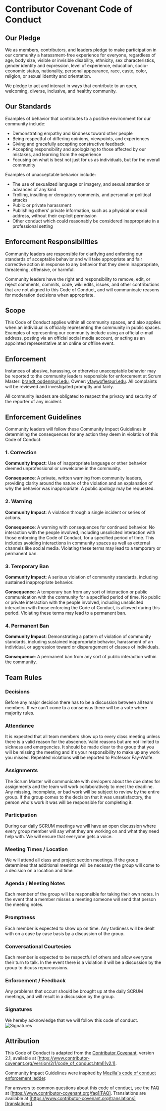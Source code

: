 
# Contributor Covenant Code of Conduct

## Our Pledge

We as members, contributors, and leaders pledge to make participation in our
community a harassment-free experience for everyone, regardless of age, body
size, visible or invisible disability, ethnicity, sex characteristics, gender
identity and expression, level of experience, education, socio-economic status,
nationality, personal appearance, race, caste, color, religion, or sexual
identity and orientation.

We pledge to act and interact in ways that contribute to an open, welcoming,
diverse, inclusive, and healthy community.

## Our Standards

Examples of behavior that contributes to a positive environment for our
community include:

* Demonstrating empathy and kindness toward other people
* Being respectful of differing opinions, viewpoints, and experiences
* Giving and gracefully accepting constructive feedback
* Accepting responsibility and apologizing to those affected by our mistakes,
  and learning from the experience
* Focusing on what is best not just for us as individuals, but for the overall
  community

Examples of unacceptable behavior include:

* The use of sexualized language or imagery, and sexual attention or advances of
  any kind
* Trolling, insulting or derogatory comments, and personal or political attacks
* Public or private harassment
* Publishing others' private information, such as a physical or email address,
  without their explicit permission
* Other conduct which could reasonably be considered inappropriate in a
  professional setting

## Enforcement Responsibilities

Community leaders are responsible for clarifying and enforcing our standards of
acceptable behavior and will take appropriate and fair corrective action in
response to any behavior that they deem inappropriate, threatening, offensive,
or harmful.

Community leaders have the right and responsibility to remove, edit, or reject
comments, commits, code, wiki edits, issues, and other contributions that are
not aligned to this Code of Conduct, and will communicate reasons for moderation
decisions when appropriate.

## Scope

This Code of Conduct applies within all community spaces, and also applies when
an individual is officially representing the community in public spaces.
Examples of representing our community include using an official e-mail address,
posting via an official social media account, or acting as an appointed
representative at an online or offline event.

## Enforcement

Instances of abusive, harassing, or otherwise unacceptable behavior may be
reported to the community leaders responsible for enforcement at
Scrum Master: brandt_ogden@uri.edu, Owner: vfaywofle@uri.edu.
All complaints will be reviewed and investigated promptly and fairly.

All community leaders are obligated to respect the privacy and security of the
reporter of any incident.

## Enforcement Guidelines

Community leaders will follow these Community Impact Guidelines in determining
the consequences for any action they deem in violation of this Code of Conduct:

### 1. Correction

**Community Impact**: Use of inappropriate language or other behavior deemed
unprofessional or unwelcome in the community.

**Consequence**: A private, written warning from community leaders, providing
clarity around the nature of the violation and an explanation of why the
behavior was inappropriate. A public apology may be requested.

### 2. Warning

**Community Impact**: A violation through a single incident or series of
actions.

**Consequence**: A warning with consequences for continued behavior. No
interaction with the people involved, including unsolicited interaction with
those enforcing the Code of Conduct, for a specified period of time. This
includes avoiding interactions in community spaces as well as external channels
like social media. Violating these terms may lead to a temporary or permanent
ban.

### 3. Temporary Ban

**Community Impact**: A serious violation of community standards, including
sustained inappropriate behavior.

**Consequence**: A temporary ban from any sort of interaction or public
communication with the community for a specified period of time. No public or
private interaction with the people involved, including unsolicited interaction
with those enforcing the Code of Conduct, is allowed during this period.
Violating these terms may lead to a permanent ban.

### 4. Permanent Ban

**Community Impact**: Demonstrating a pattern of violation of community
standards, including sustained inappropriate behavior, harassment of an
individual, or aggression toward or disparagement of classes of individuals.

**Consequence**: A permanent ban from any sort of public interaction within the
community.

## Team Rules

### Decisions
Before any major decision there has to be a discussion between all team members. If we can't 
come to a consensus there will be a vote where majority rules.

### Attendance
It is expected that all team members show up to every class meeting unless there is a valid reason 
for the abscence. Valid reasons but are not limited to sickness and emergencies. It should be 
made clear to the group that you will be missing the meeting and it's your responsibility to 
make up any work you missed. Repeated violations will be reported to Professor Fay-Wolfe.

### Assignments
The Scrum Master will communicate with devlopers about the due dates for assignments and the
team will work collaboratively to meet the deadline. Any missing, incomplete, or bad work will
be subject to review by the entire group. If the group comes to the decision that it was unsatisfactory,
the person who's work it was will be responsible for completing it.

### Participation
During our daily SCRUM meetings we will have an open discussion where every group member will say what they
are working on and what they need help with. We will ensure that everyone gets a voice.

### Meeting Times / Location
We will attend all class and project section meetings. If the group determines that additional meetings will
be necesary the group will come to a decision on a location and time.

### Agenda / Meeting Notes
Each member of the group will be responsible for taking their own notes. In the event that a member misses
a meeting someone will send that person the meeting notes.

### Promptness
Each member is expected to show up on time. Any tardiness will be dealt with on a case by case basis
by a discussion of the group.

### Conversational Courtesies
Each member is expected to be respectful of others and allow everyone their turn to talk. In the event
there is a violation it will be a discussion by the group to dicuss repurcussions.

### Enforcement / Feedback
Any problems that occurr should be brought up at the daily SCRUM meetings, and will result in a 
discussion by the group.

### Signatures
We hereby acknowledge that we will follow this code of conduct.
![Signatures](src/Sigantures.jpg)

## Attribution

This Code of Conduct is adapted from the [Contributor Covenant][homepage],
version 2.1, available at
[https://www.contributor-covenant.org/version/2/1/code_of_conduct.html][v2.1].

Community Impact Guidelines were inspired by
[Mozilla's code of conduct enforcement ladder][Mozilla CoC].

For answers to common questions about this code of conduct, see the FAQ at
[https://www.contributor-covenant.org/faq][FAQ]. Translations are available at
[https://www.contributor-covenant.org/translations][translations].

[homepage]: https://www.contributor-covenant.org
[v2.1]: https://www.contributor-covenant.org/version/2/1/code_of_conduct.html
[Mozilla CoC]: https://github.com/mozilla/diversity
[FAQ]: https://www.contributor-covenant.org/faq
[translations]: https://www.contributor-covenant.org/translations
